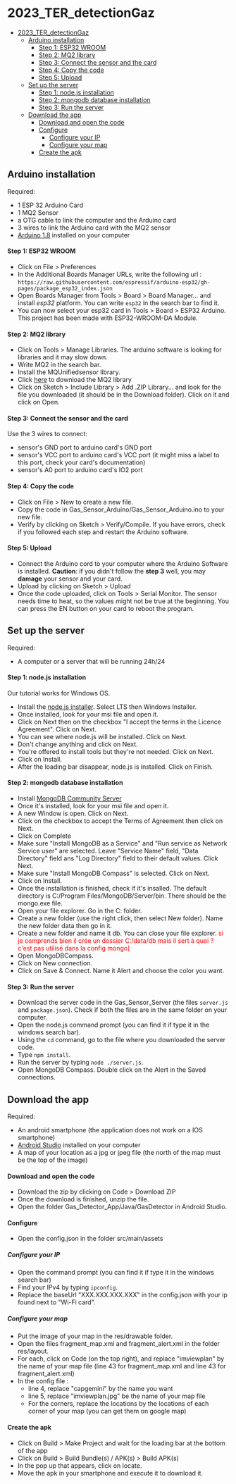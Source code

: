 # 2023_TER_detectionGaz

- [2023\_TER\_detectionGaz](#2023_ter_detectiongaz)
  - [Arduino installation](#arduino-installation)
      - [Step 1: ESP32 WROOM](#step-1-esp32-wroom)
      - [Step 2: MQ2 library](#step-2-mq2-library)
      - [Step 3: Connect the sensor and the card](#step-3-connect-the-sensor-and-the-card)
      - [Step 4: Copy the code](#step-4-copy-the-code)
      - [Step 5: Upload](#step-5-upload)
  - [Set up the server](#set-up-the-server)
      - [Step 1: node.js installation](#step-1-nodejs-installation)
      - [Step 2: mongodb database installation](#step-2-mongodb-database-installation)
      - [Step 3: Run the server](#step-3-run-the-server)
  - [Download the app](#download-the-app)
      - [Download and open the code](#download-and-open-the-code)
      - [Configure](#configure)
        - [Configure your IP](#configure-your-ip)
        - [Configure your map](#configure-your-map)
      - [Create the apk](#create-the-apk)


## Arduino installation

Required:
- 1 ESP 32 Arduino Card
- 1 MQ2 Sensor
- a OTG cable to link the computer and the Arduino card
- 3 wires to link the Arduino card with the MQ2 sensor
- [Arduino 1.8](https://www.arduino.cc/en/software) installed on your computer

#### Step 1: ESP32 WROOM

- Click on File > Preferences
- In the Additional Boards Manager URLs, write the following url : ```https://raw.githubusercontent.com/espressif/arduino-esp32/gh-pages/package_esp32_index.json```
- Open Boards Manager from Tools > Board > Board Manager... and install *esp32* platform. You can write ```esp32``` in the search bar to find it.
- You can now select your esp32 card in Tools > Board > ESP32 Arduino. This project has been made with ESP32-WROOM-DA Module. 

#### Step 2: MQ2 library

- Click on Tools > Manage Libraries. The arduino software is looking for libraries and it may slow down. 
- Write MQ2 in the search bar. 
- Install the MQUnifiedsensor library.
- Click [here](https://github.com/labay11/MQ-2-sensor-library/archive/refs/heads/master.zip) to download the MQ2 library
- Click on Sketch > Include Library > Add .ZIP Library... and look for the file you downloaded (it should be in the Download folder). Click on it and click on Open.

#### Step 3: Connect the sensor and the card

Use the 3 wires to connect:
- sensor's GND port to arduino card's GND port
- sensor's VCC port to arduino card's VCC port (it might miss a label to this port, check your card's documentation)
- sensor's A0 port to arduino card's IO2 port

#### Step 4: Copy the code

- Click on File > New to create a new file. 
- Copy the code in Gas_Sensor_Arduino/Gas_Sensor_Arduino.ino to your new file.
- Verify by clicking on Sketch > Verify/Compile. If you have errors, check if you followed each step and restart the Arduino software.

#### Step 5: Upload

- Connect the Arduino cord to your computer where the Arduino Software is installed. **Caution**: if you didn't follow the **step 3** well, you may **damage** your sensor and your card.
- Upload by clicking on Sketch > Upload
- Once the code uploaded, click on Tools > Serial Monitor. The sensor needs time to heat, so the values might not be true at the beginning. You can press the EN button on your card to reboot the program.

## Set up the server

Required:
- A computer or a server that will be running 24h/24

#### Step 1: node.js installation 

Our tutorial works for Windows OS. 
- Install the [node.js installer](https://nodejs.org/en/download). Select LTS then Windows Installer.
- Once installed, look for your msi file and open it. 
- Click on Next then on the checkbox "I accept the terms in the Licence Agreement". Click on Next.
- You can see where node.js will be installed. Click on Next.
- Don't change anything and click on Next.
- You're offered to install tools but they're not needed. Click on Next.
- Click on Install.
- After the loading bar disappear, node.js is installed. Click on Finish.

#### Step 2: mongodb database installation

- Install [MongoDB Community Server](https://www.mongodb.com/try/download/community)
- Once it's installed, look for your msi file and open it.
- A new Window is open. Click on Next.
- Click on the checkbox to accept the Terms of Agreement then click on Next.
- Click on Complete
- Make sure "Install MongoDB as a Service" and "Run service as Network Service user" are selected. Leave "Service Name" field, "Data Directory" field ans "Log Directory" field to their default values. Click Next.
- Make sure "Install MongoDB Compass" is selected. Click on Next.
- Click on Install.
- Once the installation is finished, check if it's insalled. The default directory is C:/Program Files/MongoDB/Server/bin. There should be the mongo.exe file.
- Open your file explorer. Go in the C: folder.
- Create a new folder (use the right click, then select New folder). Name the new folder data then go in it.
- Create a new folder and name it db. You can close your file explorer. <span style="color:red">si je comprends bien il crée un dossier C:/data/db mais il sert à quoi ? c'est pas utilisé dans la config mongo]</span>
- Open MongoDBCompass.
- Click on New connection.
- Click on Save & Connect. Name it Alert and choose the color you want.

#### Step 3: Run the server

- Download the server code in the Gas_Sensor_Server (the files ```server.js``` and ```package.json```). Check if both the files are in the same folder on your computer. 
- Open the node.js command prompt (you can find it if type it in the windows search bar).
- Using the ```cd``` command, go to the file where you downloaded the server code.
- Type ```npm install```.
- Run the server by typing ```node ./server.js```.
- Open MongoDB Compass. Double click on the Alert in the Saved connections. 

## Download the app

Required:
- An android smartphone (the application does not work on a IOS smartphone)
- [Android Studio](https://developer.android.com/studio) installed on your computer
- A map of your location as a jpg or jpeg file (the north of the map must be the top of the image)

#### Download and open the code

- Download the zip by clicking on Code > Download ZIP
- Once the download is finished, unzip the file.
- Open the folder Gas_Detector_App/Java/GasDetector in Android Studio.

#### Configure

- Open the config.json in the folder src/main/assets

##### Configure your IP

- Open the command prompt (you can find it if type it in the windows search bar)
- Find your IPv4 by typing ```ipconfig```.
- Replace the baseUrl "XXX.XXX.XXX.XXX" in the config.json with your ip found next to "Wi-Fi card".

##### Configure your map

- Put the image of your map in the res/drawable folder.
- Open the files fragment_map.xml and fragment_alert.xml in the folder res/layout.
- For each, click on Code (on the top right), and replace "imviewplan" by the name of your map file (line 43 for fragment_map.xml and line 43 for fragment_alert.xml)
- In the config file : 
  - line 4, replace "capgemini" by the name you want
  - line 5, replace "imviewplan.jpg" be the name of your map file
  - For the corners, replace the locations by the locations of each corner of your map (you can get them on google map)

#### Create the apk

- Click on Build > Make Project and wait for the loading bar at the bottom of the app
- Click on Build > Build Bundle(s) / APK(s) > Build APK(s)
- In the pop up that appears, click on locate. 
- Move the apk in your smartphone and execute it to download it. 
